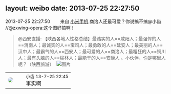 layout: weibo
date: 2013-07-25 22:27:50
---
<meta name="referrer" content="no-referrer" />

2013-07-25 22:27:50  &nbsp;&nbsp;&nbsp;&nbsp;&nbsp;&nbsp; 来自 <a href="http://app.weibo.com/t/feed/22zMnn" rel="nofollow">小米手机</a>
商洛人还最可爱？你说搞不搞@小齿 //@zxwing-opera:这个图好搞啊！
>  @西安直播: 【陕西各地人性格总结】最踏实的人==咸阳人；最强悍的人==渭南人；最诚实的人==宝鸡人；最勇敢的人==延安人；最美丽的人==汉中人；最霸气的人==西安人；最可爱的人==商洛人；最粗狂的人==铜川人；最有头脑的人==榆林人；最能干的人==安康人 。小伙伴，你是哪里人呢？（陕西旅游） ​​​
>  ![图片](https://ww3.sinaimg.cn/large/87382573tw1e6z3ju1xkuj20fa09a75w.jpg)

<table style="width: 100%;">
  <tr>
    <td style="width: 40px;"><img style="border-radius:50%" src="https://tva3.sinaimg.cn/crop.0.0.480.480.50/4d4bc111jw8ejj3t36gwaj20dc0dc769.jpg?KID=imgbed,tva&Expires=1624464130&ssig=mwQyx%2FWQph"></td>
    <td colspan="2"><small>小齿 13-7-25 22:45</small><br/>事实啊</td>
  </tr>
</table>
